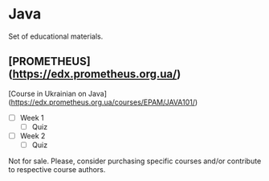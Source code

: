 # Java
Set of educational materials.

## [PROMETHEUS] (https://edx.prometheus.org.ua/)
[Course in Ukrainian on Java] (https://edx.prometheus.org.ua/courses/EPAM/JAVA101/)

- [ ] Week 1
  - [ ] Quiz
- [ ] Week 2
  - [ ] Quiz

Not for sale. Please, consider purchasing specific courses and/or contribute to respective course authors.